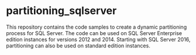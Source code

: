 # partitioning_sqlserver
This repository contains the code samples to create a dynamic partitioning process for SQL Server.  The code can be used on SQL Server Enterprise edition instances for versions 2012 and 2014.  Starting with SQL Server 2016, partitioning can also be used on standard edition instances.

